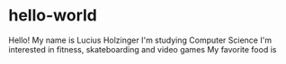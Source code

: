# hello-world
Hello! My name is Lucius Holzinger
I'm studying Computer Science
I'm interested in fitness, skateboarding and video games
My favorite food is 
